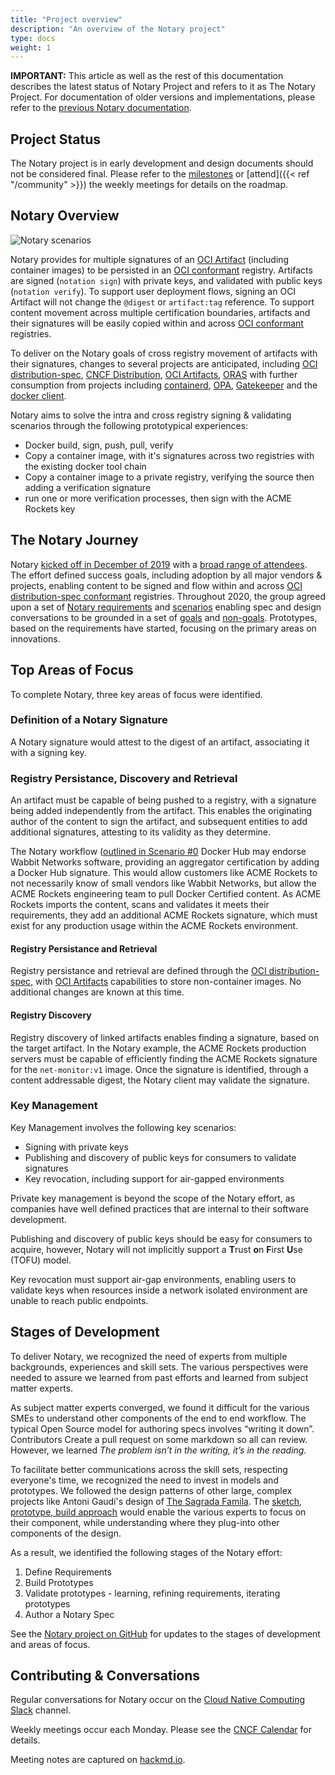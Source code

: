 ```yaml
---
title: "Project overview"
description: "An overview of the Notary project"
type: docs
weight: 1
---
```


**IMPORTANT:** This article as well as the rest of this documentation describes the latest status of Notary Project and refers to it as The Notary Project. For documentation of older versions and implementations, please refer to the [previous Notary documentation](https://github.com/notaryproject/notary/tree/master/docs).

## Project Status

The Notary project is in early development and design documents should not be considered final.
Please refer to the [milestones](https://github.com/notaryproject/notaryproject/milestones) or [attend]({{< ref "/community" >}}) the weekly meetings for details on the roadmap.

## Notary Overview

![Notary scenarios](/docs/notary-e2e-scenarios.svg)

Notary provides for multiple signatures of an [OCI Artifact][oci-artifacts] (including container images) to be persisted in an [OCI conformant][oci-distribution-conformance] registry.
Artifacts are signed (`notation sign`) with private keys, and validated with public keys (`notation verify`).
To support user deployment flows, signing an OCI Artifact will not change the `@digest` or `artifact:tag` reference.
To support content movement across multiple certification boundaries, artifacts and their signatures will be easily copied within and across [OCI conformant][oci-distribution-conformance] registries.

To deliver on the Notary goals of cross registry movement of artifacts with their signatures, changes to several projects are anticipated, including [OCI distribution-spec][oci-distribution-spec], [CNCF Distribution][cncf-distribution], [OCI Artifacts][oci-artifacts], [ORAS][oras] with further consumption from projects including [containerd][containerd], [OPA][opa], [Gatekeeper][gatekeeper] and the [docker client][docker-client].

Notary aims to solve the intra and cross registry signing & validating scenarios through the following prototypical experiences:

- Docker build, sign, push, pull, verify
- Copy a container image, with it's signatures across two registries with the existing docker tool chain
- Copy a container image to a private registry, verifying the source then adding a verification signature
- run one or more verification processes, then sign with the ACME Rockets key

## The Notary Journey

Notary [kicked off in December of 2019][notaryv2-kickoff] with a [broad range of attendees][kickoff-attendees].
The effort defined success goals, including adoption by all major vendors & projects, enabling content to be signed and flow within and across [OCI distribution-spec conformant][oci-distribution-conformance] registries.
Throughout 2020, the group agreed upon a set of [Notary requirements](https://github.com/notaryproject/notaryproject/blob/main/requirements/requirements.md) and [scenarios][nv2-scenarios] enabling spec and design conversations to be grounded in a set of [goals](https://github.com/notaryproject/notaryproject/blob/main/requirements/requirements.md) and [non-goals][non-requirements].
Prototypes, based on the requirements have started, focusing on the primary areas on innovations.

## Top Areas of Focus

To complete Notary, three key areas of focus were identified.

### Definition of a Notary Signature

A Notary signature would attest to the digest of an artifact, associating it with a signing key.

### Registry Persistance, Discovery and Retrieval

An artifact must be capable of being pushed to a registry, with a signature being added independently from the artifact.
This enables the originating author of the content to sign the artifact, and subsequent entities to add additional signatures, attesting to its validity as they determine.

The Notary workflow ([outlined in Scenario #0](https://github.com/notaryproject/notaryproject/blob/main/requirements/scenarios.md#scenario-0-build-publish-consume-enforce-policy-deploy)
Docker Hub may endorse Wabbit Networks software, providing an aggregator certification by adding a Docker Hub signature.
This would allow customers like ACME Rockets to not necessarily know of small vendors like Wabbit Networks, but allow the ACME Rockets engineering team to pull Docker Certified content.
As ACME Rockets imports the content, scans and validates it meets their requirements, they add an additional ACME Rockets signature, which must exist for any production usage within the ACME Rockets environment.

#### Registry Persistance and Retrieval

Registry persistance and retrieval are defined through the [OCI distribution-spec][oci-distribution-spec], with [OCI Artifacts][oci-artifacts] capabilities to store non-container images.
No additional changes are known at this time.

#### Registry Discovery

Registry discovery of linked artifacts enables finding a signature, based on the target artifact.
In the Notary example, the ACME Rockets production servers must be capable of efficiently finding the ACME Rockets signature for the `net-monitor:v1` image.
Once the signature is identified, through a content addressable digest, the Notary client may validate the signature.

### Key Management

Key Management involves the following key scenarios:

- Signing with private keys
- Publishing and discovery of public keys for consumers to validate signatures
- Key revocation, including support for air-gapped environments

Private key management is beyond the scope of the Notary effort, as companies have well defined practices that are internal to their software development.

Publishing and discovery of public keys should be easy for consumers to acquire, however, Notary will not implicitly support a **T**rust **o**n **F**irst **U**se (TOFU) model.

Key revocation must support air-gap environments, enabling users to validate keys when resources inside a network isolated environment are unable to reach public endpoints.

## Stages of Development

To deliver Notary, we recognized the need of experts from multiple backgrounds, experiences and skill sets.
The various perspectives were needed to assure we learned from past efforts and learned from subject matter experts.

As subject matter experts converged, we found it difficult for the various SMEs to understand other components of the end to end workflow.
The typical Open Source model for authoring specs involves “writing it down”.
Contributors Create a pull request on some markdown so all can review.
However, we learned _The problem isn’t in the writing, it’s in the reading._

To facilitate better communications across the skill sets, respecting everyone's time, we recognized the need to invest in models and prototypes.
We followed the design patterns of other large, complex projects like Antoni Gaudí's design of [The Sagrada Famila](https://simple.wikipedia.org/wiki/Sagrada_Fam%C3%ADlia).
The [sketch, prototype, build approach](https://stevelasker.blog/2020/07/31/sketch-prototype-build/) would enable the various experts to focus on their component, while understanding where they plug-into other components of the design.

As a result, we identified the following stages of the Notary effort:

1. Define Requirements
1. Build Prototypes
1. Validate prototypes - learning, refining requirements, iterating prototypes
1. Author a Notary Spec

See the [Notary project on GitHub](https://github.com/notaryproject/notaryproject/tree/main/status-updates) for updates to the stages of development and areas of focus. 

## Contributing & Conversations

Regular conversations for Notary occur on the [Cloud Native Computing Slack](https://app.slack.com/client/T08PSQ7BQ/CQUH8U287?) channel.

Weekly meetings occur each Monday.
Please see the [CNCF Calendar](https://www.cncf.io/community/calendar/) for details.

Meeting notes are captured on [hackmd.io](https://hackmd.io/_vrqBGAOSUC_VWvFzWruZw).

[cncf-distribution]:            https://github.com/distribution/distribution  
[containerd]:                   https://github.com/containerd
[docker-client]:                https://www.docker.com/products/docker-desktop
[gatekeeper]:                   https://github.com/open-policy-agent/gatekeeper
[kickoff-attendees]:            https://github.com/notaryproject/meeting-notes/blob/main/meeting-notes-2019.md#attendees
[moby]:                         https://github.com/moby
[notaryv2-kickoff]:             https://github.com/notaryproject/meeting-notes/blob/main/meeting-notes-2019.md#notary-v2-kickoff-meeting
[non-requirements]:             https://github.com/notaryproject/notaryproject/blob/main/requirements/requirements.md#non-goals
[nv2-notes]:                    https://hackmd.io/_vrqBGAOSUC_VWvFzWruZw
[nv2-scenarios]:                https://github.com/notaryproject/notaryproject/blob/main/requirements/scenarios.md
[nv2-signature-spec]:           https://github.com/notaryproject/nv2/tree/prototype-1/docs/signature
[nv2-threat-model]:             https://github.com/notaryproject/notaryproject/blob/main/threatmodel.md
[nv2-key-management]:           https://github.com/notaryproject/requirements/pull/38/
[nv2-distribution-spec]:        https://github.com/opencontainers/artifacts/pull/29
[nv2-definitions]:              https://github.com/notaryproject/notaryproject/blob/main/requirements/definitions-terms.md
[oci-artifacts]:                https://github.com/opencontainers/artifacts
[oci-artifact-manifest]:        https://github.com/opencontainers/artifacts/pull/29
[oci-distribution-spec]:        https://github.com/opencontainers/distribution-spec
[oci-distribution-conformance]: https://github.com/opencontainers/oci-conformance
[opa]:                          https://github.com/open-policy-agent
[oras]:                         https://github.com/deislabs/oras
